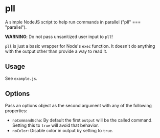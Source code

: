 # pll

A simple NodeJS script to help run commands in parallel ("pll" === "parallel").

**WARNING**: Do not pass unsanitized user input to `pll`!

`pll` is just a basic wrapper for Node's `exec` function. It doesn't do anything with the output other than provide a way to read it.

## Usage

See `example.js`.

## Options

Pass an options object as the second argument with any of the following properties:

- `noCommandEcho`: By default the first `output` will be the called command. Setting this to `true` will avoid that behavior.
- `noColor`: Disable color in output by setting to `true`.
